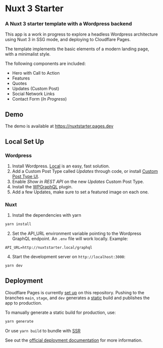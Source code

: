 # Nuxt 3 Starter

### A Nuxt 3 starter template with a Wordpress backend

This app is a work in progress to explore a headless Wordpress architecture using Nuxt 3 in SSG mode, and deploying to Cloudflare Pages.

The template implements the basic elements of a modern landing page, with a minimalist style. 

The following components are included:

* Hero with Call to Action
* Features
* Quotes
* Updates (Custom Post)
* Social Network Links
* Contact Form (_In Progress_)

## Demo

The demo is available at https://nuxtstarter.pages.dev

## Local Set Up

### Wordpress

1. Install Wordpress. [Local](https://localwp.com/) is an easy, fast solution.
2. Add a Custom Post Type called _Updates_ through code, or install [Custom Post Type UI](https://wordpress.org/plugins/custom-post-type-ui/). 
3. Enable _Show in REST API_ on the new _Updates_ Custom Post Type.
4. Install the [WPGraphQL](https://wordpress.org/plugins/wp-graphql/) plugin.
5. Add a few Updates, make sure to set a featured image on each one.

### Nuxt
1. Install the dependencies with yarn

```bash
yarn install
```

2. Set the API_URL environment variable pointing to the Wordpress GraphQL endpoint. An `.env` file will work locally. Example:

```
API_URL=http://nuxtstarter.local/graphql
```


4. Start the development server on `http://localhost:3000`:

```bash
yarn dev
```

## Deployment

Cloudflare Pages is currently [set up](https://developers.cloudflare.com/pages/framework-guides/deploy-a-nuxt-site/) on this repository. Pushing to the branches `main`, `stage`, and `dev` generates a [static](https://nuxt.com/docs/getting-started/deployment#static-hosting) build and publishes the app to production.

To manually generate a static build for production, use:

```bash
yarn generate
```

Or use `yarn build` to bundle with [SSR](https://nuxt.com/docs/getting-started/introduction#server-side-rendering)

See out the [official deployment documentation](https://nuxt.com/docs/getting-started/deployment) for more information.

